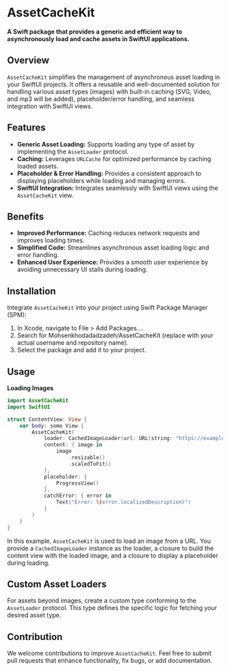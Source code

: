 # AssetCacheKit

**A Swift package that provides a generic and efficient way to asynchronously load and cache assets in SwiftUI applications.**

## Overview
`AssetCacheKit` simplifies the management of asynchronous asset loading in your SwiftUI projects. It offers a reusable and well-documented solution for handling various asset types (images) with built-in caching (SVG, Video, and mp3 will be added), placeholder/error handling, and seamless integration with SwiftUI views.

## Features
 - **Generic Asset Loading:** Supports loading any type of asset by implementing the `AssetLoader` protocol.
 - **Caching:** Leverages `URLCache` for optimized performance by caching loaded assets.
 - **Placeholder & Error Handling:** Provides a consistent approach to displaying placeholders while loading and managing errors.
 - **SwiftUI Integration:** Integrates seamlessly with SwiftUI views using the `AssetCacheKit` view.

## Benefits
 - **Improved Performance:** Caching reduces network requests and improves loading times.
 - **Simplified Code:** Streamlines asynchronous asset loading logic and error handling.
 - **Enhanced User Experience:** Provides a smooth user experience by avoiding unnecessary UI stalls during loading.

## Installation
Integrate `AssetCacheKit` into your project using Swift Package Manager (SPM):
1. In Xcode, navigate to File > Add Packages....
2. Search for Mohsenkhodadadzadeh/AssetCacheKit (replace with your actual username and repository name).
3. Select the package and add it to your project.

## Usage
**Loading Images**
```Swift
import AssetCacheKit
import SwiftUI

struct ContentView: View {
    var body: some View {
        AssetCacheKit(
            loader: CachedImageLoader(url: URL(string: "https://example.com/image.png")),
            content: { image in
                image
                    .resizable()
                    .scaledToFit()
            },
            placeholder: {
                ProgressView()
            },
            catchError: { error in
                Text("Error: \(error.localizedDescription)")
            }
        )
    }
}
```

In this example, `AssetCacheKit` is used to load an image from a URL. You provide a `CachedImageLoader` instance as the loader, a closure to build the content view with the loaded image, and a closure to display a placeholder during loading.

## Custom Asset Loaders
For assets beyond images, create a custom type conforming to the `AssetLoader` protocol. This type defines the specific logic for fetching your desired asset type.

## Contribution
We welcome contributions to improve `AssetCacheKit`. Feel free to submit pull requests that enhance functionality, fix bugs, or add documentation.

